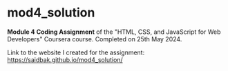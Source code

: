 # mod4_solution
<b>Module 4 Coding Assignment</b> of the "HTML, CSS, and JavaScript for Web Developers" Coursera course. Completed on 25th May 2024. 

Link to the website I created for the assignment: https://saidbak.github.io/mod4_solution/
